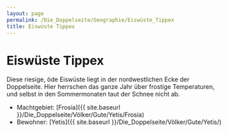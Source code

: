 ```yaml
---
layout: page
permalink: /Die_Doppelseite/Geographie/Eiswüste_Tippex
title: Eiswüste Tippex
---
```


# Eiswüste Tippex

Diese riesige, öde Eiswüste liegt in der nordwestlichen Ecke der Doppelseite. Hier herrschen das ganze Jahr über frostige Temperaturen, und selbst in den Sommermonaten taut der Schnee nicht ab.

- Machtgebiet: [Frosia]({{ site.baseurl }}/Die_Doppelseite/Völker/Gute/Yetis/Frosia)
- Bewohner: [Yetis]({{ site.baseurl }}/Die_Doppelseite/Völker/Gute/Yetis/)
